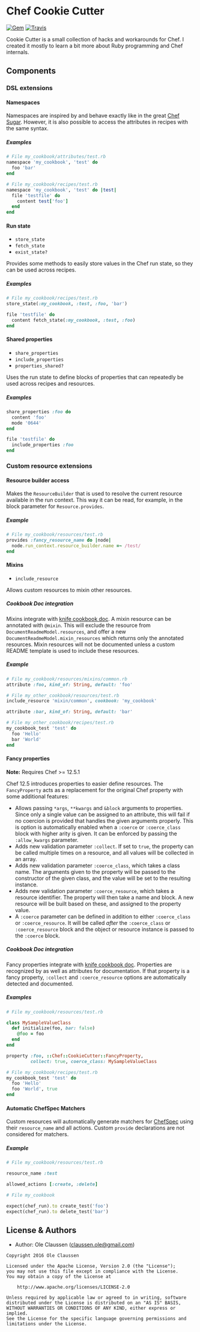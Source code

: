 Chef Cookie Cutter
==================
[![Gem](https://img.shields.io/gem/v/chef-cookie_cutter.svg?style=plastic)][gem]
[![Travis](https://img.shields.io/travis/oclaussen/chef-cookie-cutter.svg?style=plastic)][travis]

[gem]: https://rubygems.org/gems/chef-cookie_cutter
[travis]: http://travis-ci.org/oclaussen/chef-cookie-cutter

Cookie Cutter is a small collection of hacks and workarounds for Chef. I
created it mostly to learn a bit more about Ruby programming and Chef internals.

Components
----------

### DSL extensions

#### Namespaces

Namespaces are inspired by and behave exactly like in the great
[Chef Sugar](https://github.com/sethvargo/chef-sugar). However, it is also
possible to access the attributes in recipes with the same syntax.

##### Examples

```ruby
# File my_cookbook/attributes/test.rb
namespace 'my_cookbook', 'test' do
  foo 'bar'
end
```

```ruby
# File my_cookbook/recipes/test.rb
namespace 'my_cookbook', 'test' do |test|
  file 'testfile' do
    content test['foo']
  end
end
```

#### Run state

- `store_state`
- `fetch_state`
- `exist_state?`

Provides some methods to easily store values in the Chef run state, so they
can be used across recipes.

##### Examples

```ruby
# File my_cookbook/recipes/test.rb
store_state(:my_cookbook, :test, :foo, 'bar')

file 'testfile' do
  content fetch_state(:my_cookbook, :test, :foo)
end
```

#### Shared properties

- `share_properties`
- `include_properties`
- `properties_shared?`

Uses the run state to define blocks of properties that can repeatedly be used
across recipes and resources.

##### Examples

```ruby
share_properties :foo do
  content 'foo'
  mode '0644'
end

file 'testfile' do
  include_properties :foo
end
```

### Custom resource extensions

#### Resource builder access

Makes the `ResourceBuilder` that is used to resolve the current resource
available in the run context. This way it can be read, for example, in the
block parameter for `Resource.provides`.

##### Example

```ruby
# File my_cookbook/resources/test.rb
provides :fancy_resource_name do |node|
  node.run_context.resource_builder.name =~ /test/
end
```

#### Mixins

- `include_resource`

Allows custom resources to mixin other resources.

##### Cookbook Doc integration

Mixins integrate with [knife cookbook doc](https://github.com/realityforge/knife-cookbook-doc).
A mixin resource can be annotated with `@mixin`. This will exclude the resource
from `DocumentReadmeModel.resources`, and offer a new `DocumentReadmeModel.mixin_resources`
which returns only the annotated resources. Mixin resources will not be documented
unless a custom README template is used to include these resources.

##### Example

```ruby
# File my_cookbook/resources/mixins/common.rb
attribute :foo, kind_of: String, default: 'foo'
```

```ruby
# File my_other_cookbook/resources/test.rb
include_resource 'mixin/common', cookbook: 'my_cookbook'

attribute :bar, kind_of: String, default: 'bar'
```

```ruby
# File my_other_cookbook/recipes/test.rb
my_cookbook_test 'test' do
  foo 'Hello'
  bar 'World'
end
```

#### Fancy properties

**Note:** Requires Chef >= 12.5.1

Chef 12.5 introduces properties to easier define resources. The `FancyProperty`
acts as a replacement for the original Chef property with some additional
features:

* Allows passing `*args`, `**kwargs` and `&block` arguments to properties. Since
only a single value can be assigned to an attribute, this will fail if no
coercion is provided that handles the given arguments properly. This is option
is automatically enabled when a `:coerce` or `:coerce_class` block with higher
arity is given. It can be enforced by passing the `:allow_kwargs` parameter.
* Adds new validation parameter `:collect`. If set to `true`, the property can
be called multiple times on a resource, and all values will be collected in
an array.
* Adds new validation parameter `:coerce_class`, which takes a class name. The
arguments given to the property will be passed to the constructor of the given
class, and the value will be set to the resulting instance.
* Adds new validation parameter `:coerce_resource`, which takes a resource
identifier. The property will then take a name and block. A new resource will
be built based on these, and assigned to the property value.
* A `:coerce` parameter can be defined in addition to either `:coerce_class` or
`:coerce_resource`. It will be called *after* the `:coerce_class` or
`:coerce_resource` block and the object or resource instance is passed to the
`:coerce` block.

##### Cookbook Doc integration

Fancy properties integrate with [knife cookbook doc](https://github.com/realityforge/knife-cookbook-doc).
Properties are recognized by as well as attributes for documentation. If that
property is a fancy property, `:collect` and `:coerce_resource` options are
automatically detected and documented.

##### Examples

```ruby
# File my_cookbook/resources/test.rb

class MySampleValueClass
  def initialize(foo, bar: false)
    @foo = foo
  end
end

property :foo, ::Chef::CookieCutter::FancyProperty,
         collect: true, coerce_class: MySampleValueClass
```

```ruby
# File my_cookbook/recipes/test.rb
my_cookbook_test 'test' do
  foo 'Hello'
  foo 'World', true
end
```

#### Automatic ChefSpec Matchers

Custom resources will automatically generate matchers for
[ChefSpec](https://github.com/sethvargo/chefspec) using their `resource_name`
and all actions. Custom `provide` declarations are not considered for matchers.

##### Example

```ruby
# File my_cookbook/resources/test.rb

resource_name :test

allowed_actions [:create, :delete]
```

```ruby
# File my_cookbook

expect(chef_run).to create_test('foo')
expect(chef_run).to delete_test('bar')
```

License & Authors
-----------------
- Author: Ole Claussen (claussen.ole@gmail.com)

```text
Copyright 2016 Ole Claussen

Licensed under the Apache License, Version 2.0 (the "License");
you may not use this file except in compliance with the License.
You may obtain a copy of the License at

    http://www.apache.org/licenses/LICENSE-2.0

Unless required by applicable law or agreed to in writing, software
distributed under the License is distributed on an "AS IS" BASIS,
WITHOUT WARRANTIES OR CONDITIONS OF ANY KIND, either express or implied.
See the License for the specific language governing permissions and
limitations under the License.
```
